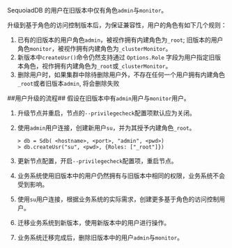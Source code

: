 
SequoiadDB 的用户在旧版本中仅有角色`admin`与`monitor`。

升级到基于角色的访问控制版本后，为保证兼容性，用户的角色有如下几个规则：

1. 已有的旧版本的用户角色`admin`，被视作拥有内建角色为`_root`; 旧版本的用户角色`monitor`，被视作拥有内建角色为`_clusterMonitor`。
2. 新版本中`createUsr()`命令仍然支持通过 `Options.Role` 字段为用户指定旧版本角色，视作拥有内建角色为`_root`或`_clusterMonitor`。
3. 删除用户时，如果集群中除待删除用户外，不存在任何一个用户拥有内建角色`_root`或者旧版本`admin`, 将会删除失败

##用户升级的流程##
假设在旧版本中有`admin`用户与`monitor`用户。

1. 升级节点并重启，节点的`--privilegecheck`配置项默认应为关闭。
2. 使用`admin`用户连接，创建新用户`su`，并为其授予内建角色`_root`。

    ```lang-javascript
    > db = Sdb( <hostname>, <port>, "admin", <pwd>)
    > db.createUsr("su", <pwd>, {Roles: ["_root"]})
    ```
3. 更新节点配置，开启`--privilegecheck`配置项，重启节点。
4. 业务系统使用旧版本中的用户仍然拥有与旧版本中相同的权限，业务系统不会受到影响。
5. 使用`su`用户连接，根据业务系统的实际需求，创建更多基于角色的访问控制用户。
6. 迁移业务系统到新版本，使用新版本中的用户进行操作。
7. 业务系统迁移完成后，删除旧版本中的用户`admin`与`monitor`。